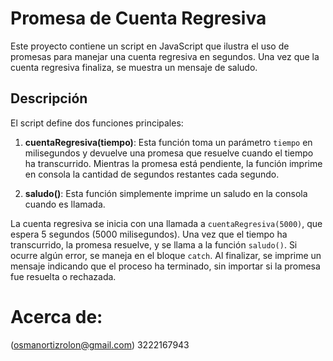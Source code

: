 # Promesa de Cuenta Regresiva

Este proyecto contiene un script en JavaScript que ilustra el uso de promesas para manejar una cuenta regresiva en segundos. Una vez que la cuenta regresiva finaliza, se muestra un mensaje de saludo.

## Descripción

El script define dos funciones principales:

1. **cuentaRegresiva(tiempo)**: Esta función toma un parámetro `tiempo` en milisegundos y devuelve una promesa que resuelve cuando el tiempo ha transcurrido. Mientras la promesa está pendiente, la función imprime en consola la cantidad de segundos restantes cada segundo.

2. **saludo()**: Esta función simplemente imprime un saludo en la consola cuando es llamada.

La cuenta regresiva se inicia con una llamada a `cuentaRegresiva(5000)`, que espera 5 segundos (5000 milisegundos). Una vez que el tiempo ha transcurrido, la promesa resuelve, y se llama a la función `saludo()`. Si ocurre algún error, se maneja en el bloque `catch`. Al finalizar, se imprime un mensaje indicando que el proceso ha terminado, sin importar si la promesa fue resuelta o rechazada.

# Acerca de: 
(osmanortizrolon@gmail.com) 3222167943
